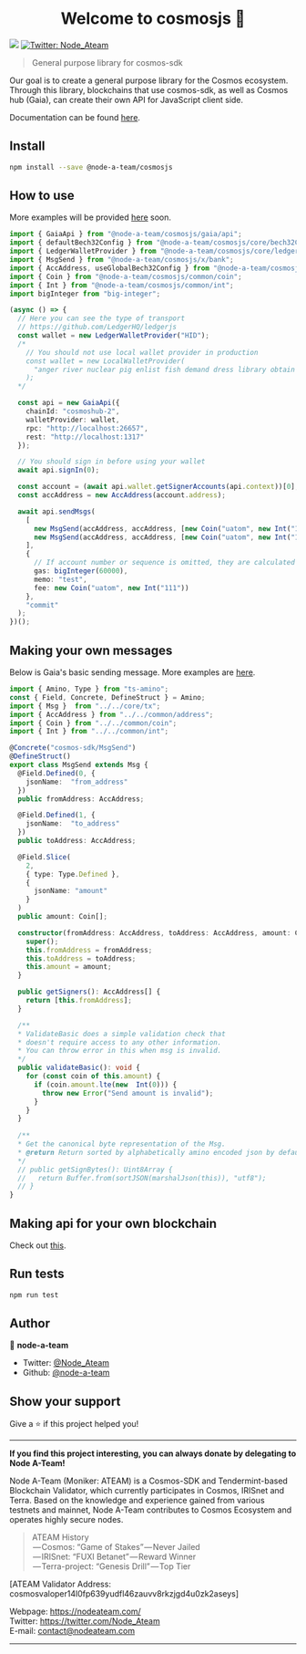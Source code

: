 
<h1  align="center">Welcome to cosmosjs 👋</h1>
<p>
<img  src="https://img.shields.io/badge/version-0.0.1-blue.svg?cacheSeconds=2592000" />
<a  href="https://twitter.com/Node_Ateam">
<img  alt="Twitter: Node_Ateam"  src="https://img.shields.io/twitter/follow/Node_Ateam.svg?style=social"  target="_blank" />
</a>
</p>

> General purpose library for cosmos-sdk

Our goal is to create a general purpose library for the Cosmos ecosystem. Through this library, blockchains that use cosmos-sdk, as well as Cosmos hub (Gaia), can create their own API for JavaScript client side.  

Documentation can be found [here](https://node-a-team.github.io/cosmosjs/).  

## Install
```sh
npm install --save @node-a-team/cosmosjs
```

## How to use
More examples will be provided [here](https://github.com/node-a-team/cosmosjs/tree/master/example) soon.
```ts
import { GaiaApi } from "@node-a-team/cosmosjs/gaia/api";
import { defaultBech32Config } from "@node-a-team/cosmosjs/core/bech32Config";
import { LedgerWalletProvider } from "@node-a-team/cosmosjs/core/ledgerWallet";
import { MsgSend } from "@node-a-team/cosmosjs/x/bank";
import { AccAddress, useGlobalBech32Config } from "@node-a-team/cosmosjs/common/address";
import { Coin } from "@node-a-team/cosmosjs/common/coin";
import { Int } from "@node-a-team/cosmosjs/common/int";
import bigInteger from "big-integer";

(async () => {
  // Here you can see the type of transport
  // https://github.com/LedgerHQ/ledgerjs
  const wallet = new LedgerWalletProvider("HID");
  /*
    // You should not use local wallet provider in production
    const wallet = new LocalWalletProvider(
      "anger river nuclear pig enlist fish demand dress library obtain concert nasty wolf episode ring bargain rely off vibrant iron cram witness extra enforce"
    );
  */

  const api = new GaiaApi({
    chainId: "cosmoshub-2",
    walletProvider: wallet,
    rpc: "http://localhost:26657",
    rest: "http://localhost:1317"
  });

  // You should sign in before using your wallet
  await api.signIn(0);

  const account = (await api.wallet.getSignerAccounts(api.context))[0];
  const accAddress = new AccAddress(account.address);

  await api.sendMsgs(
    [
      new MsgSend(accAddress, accAddress, [new Coin("uatom", new Int("1"))]),
      new MsgSend(accAddress, accAddress, [new Coin("uatom", new Int("1"))])
    ],
    {
      // If account number or sequence is omitted, they are calculated automatically
      gas: bigInteger(60000),
      memo: "test",
      fee: new Coin("uatom", new Int("111"))
    },
    "commit"
  );
})();
```

## Making your own messages
Below is Gaia's basic sending message.
More examples are [here](https://github.com/node-a-team/cosmosjs/tree/master/src/gaia/msgs).
```ts
import { Amino, Type } from "ts-amino";
const { Field, Concrete, DefineStruct } = Amino;
import { Msg }  from "../../core/tx";
import { AccAddress } from "../../common/address";
import { Coin } from "../../common/coin";
import { Int } from "../../common/int";

@Concrete("cosmos-sdk/MsgSend")
@DefineStruct()
export class MsgSend extends Msg {
  @Field.Defined(0, {
    jsonName:  "from_address"
  })
  public fromAddress: AccAddress;

  @Field.Defined(1, {
    jsonName:  "to_address"
  })
  public toAddress: AccAddress;

  @Field.Slice(
    2,
    { type: Type.Defined },
    {
      jsonName: "amount"
    }
  )
  public amount: Coin[];

  constructor(fromAddress: AccAddress, toAddress: AccAddress, amount: Coin[]) {
    super();
    this.fromAddress = fromAddress;
    this.toAddress = toAddress;
    this.amount = amount;
  }

  public getSigners(): AccAddress[] {
    return [this.fromAddress];
  }

  /**
  * ValidateBasic does a simple validation check that
  * doesn't require access to any other information.
  * You can throw error in this when msg is invalid.
  */
  public validateBasic(): void {
    for (const coin of this.amount) {
      if (coin.amount.lte(new  Int(0))) {
        throw new Error("Send amount is invalid");
      }
    }
  }
  
  /**
  * Get the canonical byte representation of the Msg.
  * @return Return sorted by alphabetically amino encoded json by default.
  */
  // public getSignBytes(): Uint8Array {
  //   return Buffer.from(sortJSON(marshalJson(this)), "utf8");
  // }
}
```

## Making api for your own blockchain
Check out [this](https://github.com/node-a-team/cosmosjs/tree/master/src/gaia).

## Run tests
```sh
npm run test
```

## Author
👤 **node-a-team**
* Twitter: [@Node_Ateam](https://twitter.com/Node_Ateam)
* Github: [@node-a-team](https://github.com/node-a-team)

## Show your support
Give a ⭐️ if this project helped you!  
***
**If you find this project interesting, you can always donate by delegating to Node A-Team!**

Node A-Team (Moniker: ATEAM) is a Cosmos-SDK and Tendermint-based Blockchain Validator, which currently participates in Cosmos, IRISnet and Terra. Based on the knowledge and experience gained from various testnets and mainnet, Node A-Team contributes to Cosmos Ecosystem and operates highly secure nodes.
> ATEAM History  
 — Cosmos: “Game of Stakes” — Never Jailed  
 — IRISnet: “FUXI Betanet” — Reward Winner  
 — Terra-project: “Genesis Drill” — Top Tier  

[ATEAM Validator Address: cosmosvaloper14l0fp639yudfl46zauvv8rkzjgd4u0zk2aseys]

Webpage: https://nodeateam.com/  
Twitter: https://twitter.com/Node_Ateam  
E-mail: contact@nodeateam.com  
***
